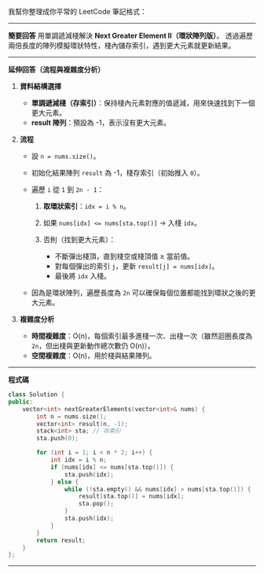 我幫你整理成你平常的 LeetCode 筆記格式：

---

**簡要回答**
用單調遞減棧解決 **Next Greater Element II（環狀陣列版）**。
透過遍歷兩倍長度的陣列模擬環狀特性，棧內儲存索引，遇到更大元素就更新結果。

---

**延伸回答（流程與複雜度分析）**

1. **資料結構選擇**

   * **單調遞減棧（存索引）**：保持棧內元素對應的值遞減，用來快速找到下一個更大元素。
   * **result 陣列**：預設為 -1，表示沒有更大元素。

2. **流程**

   * 設 `n = nums.size()`。
   * 初始化結果陣列 `result` 為 -1，棧存索引（初始推入 `0`）。
   * 遍歷 `i` 從 `1` 到 `2n - 1`：

     1. **取環狀索引**：`idx = i % n`。
     2. 如果 `nums[idx] <= nums[sta.top()]` → 入棧 `idx`。
     3. 否則（找到更大元素）：

        * 不斷彈出棧頂，直到棧空或棧頂值 ≥ 當前值。
        * 對每個彈出的索引 `j`，更新 `result[j] = nums[idx]`。
        * 最後將 `idx` 入棧。
   * 因為是環狀陣列，遍歷長度為 `2n` 可以確保每個位置都能找到環狀之後的更大元素。

3. **複雜度分析**

   * **時間複雜度**：O(n)，每個索引最多進棧一次、出棧一次（雖然迴圈長度為 `2n`，但出棧與更新動作總次數仍 O(n)）。
   * **空間複雜度**：O(n)，用於棧與結果陣列。

---

**程式碼**

```cpp
class Solution {
public:
    vector<int> nextGreaterElements(vector<int>& nums) {
        int n = nums.size();
        vector<int> result(n, -1);
        stack<int> sta; // 存索引
        sta.push(0);

        for (int i = 1; i < n * 2; i++) {
            int idx = i % n;
            if (nums[idx] <= nums[sta.top()]) {
                sta.push(idx);
            } else {
                while (!sta.empty() && nums[idx] > nums[sta.top()]) {
                    result[sta.top()] = nums[idx];
                    sta.pop();
                }
                sta.push(idx);
            }
        }
        return result;       
    }
};
```

---
